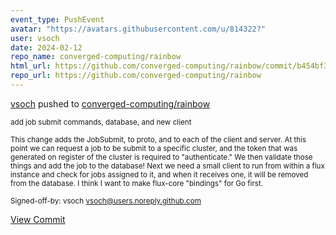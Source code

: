 ```yaml
---
event_type: PushEvent
avatar: "https://avatars.githubusercontent.com/u/814322?"
user: vsoch
date: 2024-02-12
repo_name: converged-computing/rainbow
html_url: https://github.com/converged-computing/rainbow/commit/b454bf3e01caf4749d91c6a35fa480c0ee6f472a
repo_url: https://github.com/converged-computing/rainbow
---
```


<a href='https://github.com/vsoch' target='_blank'>vsoch</a> pushed to <a href='https://github.com/converged-computing/rainbow' target='_blank'>converged-computing/rainbow</a>

<small>add job submit commands, database, and new client

This change adds the JobSubmit, to proto, and to each
of the client and server. At this point we can request
a job to be submit to a specific cluster, and the
token that was generated on register of the cluster
is required to "authenticate." We then validate those
things and add the job to the database! Next we need a
small client to run from within a flux instance and
check for jobs assigned to it, and when it receives
one, it will be removed from the database. I think I
want to make flux-core "bindings" for Go first.

Signed-off-by: vsoch <vsoch@users.noreply.github.com></small>

<a href='https://github.com/converged-computing/rainbow/commit/b454bf3e01caf4749d91c6a35fa480c0ee6f472a' target='_blank'>View Commit</a>